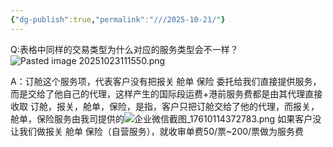 ```yaml
---
{"dg-publish":true,"permalink":"///2025-10-21/"}
---
```


Q:表格中同样的交易类型为什么对应的服务类型会不一样？![Pasted image 20251023111550.png](/img/user/%E5%8A%A8%E6%80%81%E9%97%AE%E7%AD%94%E5%BA%93/%E7%9B%B8%E5%85%B3%E9%97%AE%E9%A2%98%E6%88%AA%E5%9B%BE/Pasted%20image%2020251023111550.png)

A：订舱这个服务项，代表客户没有把报关 舱单 保险 委托给我们直接提供服务，而是交给了他自己的代理，这样产生的国际段运费+港前服务费都是由其代理直接收取
订舱，报关，舱单，保险，是指，客户只把订舱交给了他的代理，而报关，舱单，保险服务由我司提供的![企业微信截图_17610114372783.png](/img/user/%E5%8A%A8%E6%80%81%E9%97%AE%E7%AD%94%E5%BA%93/%E7%9B%B8%E5%85%B3%E9%97%AE%E9%A2%98%E6%88%AA%E5%9B%BE/%E4%BC%81%E4%B8%9A%E5%BE%AE%E4%BF%A1%E6%88%AA%E5%9B%BE_17610114372783.png)
如果客户没让我们做报关 舱单 保险（自营服务），就收审单费50/票~200/票做为服务费